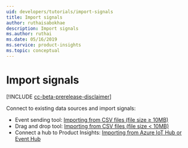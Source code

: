 ```yaml
---
uid: developers/tutorials/import-signals
title: Import signals
author: ruthaisabokhae
description: Import signals
ms.author: ruthai
ms.date: 05/16/2019
ms.service: product-insights
ms.topic: conceptual
---
```


# Import signals

[!INCLUDE [cc-beta-prerelease-disclaimer]( includes/cc-beta-prerelease-disclaimer.md)]

Connect to existing data sources and import signals:

* Event sending tool: [Importing from CSV files (file size &ge; 10MB)](xref:developers/downloads/ingest)
* Drag and drop tool: [Importing from CSV files (file size &lt; 10MB)](xref:developers/tutorials/csv-drag-drop)
* Connect a hub to Product Insights: [Importing from Azure IoT Hub or Event Hub](xref:developers/downloads/iot-hub)
